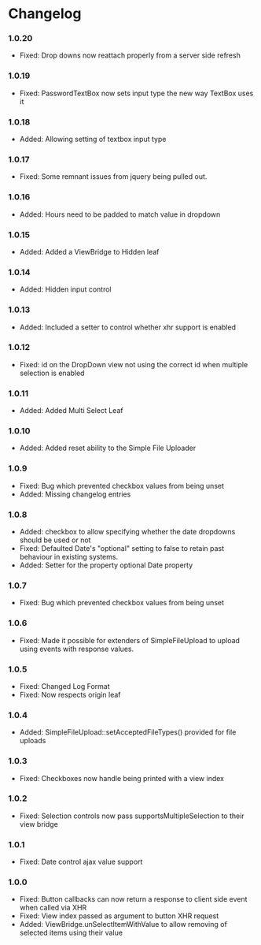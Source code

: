 # Changelog

### 1.0.20

* Fixed:    Drop downs now reattach properly from a server side refresh

### 1.0.19

* Fixed:    PasswordTextBox now sets input type the new way TextBox uses it

### 1.0.18

* Added:    Allowing setting of textbox input type

### 1.0.17

* Fixed:    Some remnant issues from jquery being pulled out.

### 1.0.16

* Added:    Hours need to be padded to match value in dropdown

### 1.0.15

* Added:    Added a ViewBridge to Hidden leaf

### 1.0.14

* Added:    Hidden input control

### 1.0.13

* Added:    Included a setter to control whether xhr support is enabled

### 1.0.12

* Fixed:    id on the DropDown view not using the correct id when multiple
            selection is enabled

### 1.0.11

* Added:    Added Multi Select Leaf

### 1.0.10

* Added:    Added reset ability to the Simple File Uploader

### 1.0.9

* Fixed:    Bug which prevented checkbox values from being unset
* Added:    Missing changelog entries

### 1.0.8

* Added:    checkbox to allow specifying whether the date dropdowns should be used or not
* Fixed:    Defaulted Date's "optional" setting to false to retain past behaviour in existing systems.
* Added:    Setter for the property optional Date property

### 1.0.7

* Fixed:    Bug which prevented checkbox values from being unset

### 1.0.6

* Fixed:	Made it possible for extenders of SimpleFileUpload to upload using events with response values.

### 1.0.5

* Fixed:	Changed Log Format
* Fixed: 	Now respects origin leaf

### 1.0.4

* Added:	    SimpleFileUpload::setAcceptedFileTypes() provided for file uploads

### 1.0.3

* Fixed:      Checkboxes now handle being printed with a view index

### 1.0.2

* Fixed:	    Selection controls now pass supportsMultipleSelection to their view bridge 

### 1.0.1

* Fixed:      Date control ajax value support

### 1.0.0

* Fixed:      Button callbacks can now return a response to client side event when called via XHR
* Fixed:      View index passed as argument to button XHR request
* Added:      ViewBridge.unSelectItemWithValue to allow removing of selected items using their value

